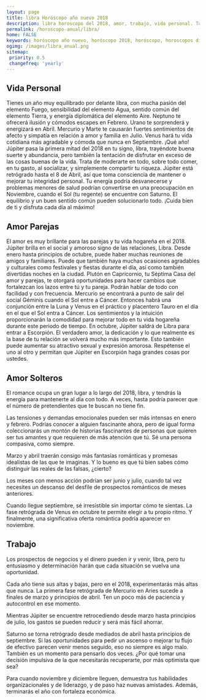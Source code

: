 ```yaml
---
layout: page
title: libra Horóscopo año nuevo 2018 
description: libra horoscopo del 2018, amor, trabajo, vida personal. Todas las predicciones para libra gratis. Disfruta este año nuevo.
permalink: /horoscopo-anual/libra/
home: FALSE
keywords: horóscopo año nuevo, horóscopo 2018, horóscopo, horoscopos diarios gratis del dia de hoy, horóscopo diario gratis,horóscopo ano nuevo 2018, horóscopo esperanza gracia, horoscopo libra 2018, horoscop, horóscopos gratis, horoscopo libra, horoscopo libra 2018 gratis, Tarot, Astrologia, Zodíaco, libra, horoscopo gratis,tarot en femenino,videncia gratuita,horoscopos gratuitos,horóscopos, astrologia,videncia gratis
ogimg: /images/libra_anual.png
sitemap:
 priority: 0.5
 changefreq: 'yearly'
---
```




## Vida Personal

Tienes un año muy equilibrado por delante libra, con mucha pasión del elemento Fuego, sensibilidad del elemento Agua, sentido común del elemento Tierra, y energía diplomática del elemento Aire. 
Neptuno te ofrecerá ilusión y cómodos escapes en Febrero. Urano te sorprenderá y energizará en Abril. Mercurio y Marte te causarán fuertes sentimientos de afecto y simpatía en relación a amor y familia en Julio. Venus hará tu vida cotidiana más agradable y cómoda que nunca en Septiembre. ¡Qué año! 
Júpiter pasa la primera mitad del 2018 en tu signo, libra, trayéndote buena suerte y abundancia, pero también la tentación de disfrutar en exceso de las cosas buenas de la vida. Trata de moderarte en todo, sobre todo comer, en tu gasto, al socializar, y simplemente compartir tu riqueza. 
Júpiter está retrógrado hasta el 8 de Abril, así que toma consciencia de mantener o mejorar tu integridad personal. 
Tu energía podría desvanecerse y problemas menores de salud podrían convertirse en una preocupación en Noviembre, cuando el Sol (tu regente) se encuentre con Saturno. El equilibrio y un buen sentido común pueden solucionarlo todo. ¡Cuida bien de ti y disfruta cada día al máximo! 

## Amor Parejas

El amor es muy brillante para las parejas y tu vida hogareña en el 2018. Júpiter brilla en el social y amoroso signo de las relaciones, Libra. Desde enero hasta principios de octubre, puede haber muchas reuniones de amigos y familiares. Puede que también haya muchas ocasiones agradables y culturales como festivales y fiestas durante el día, así como también divertidas noches en la ciudad.
Plutón en Capricornio, tu Séptima Casa del amor y parejas, te otorgará oportunidades para hacer cambios que fortalezcan los lazos entre tú y tu pareja. Podrán hablar de todo con facilidad y con frecuencia.
Mercurio se encontrará a punto de salir del social Géminis cuando el Sol entre a Cáncer. Entonces habrá una conjunción entre la Luna y Venus en el práctico y placentero Tauro en el día en el que el Sol entra a Cáncer. Los sentimientos y la intuición proporcionarán la comodidad para mejorar todo en tu vida hogareña durante este periodo de tiempo.
En octubre, Júpiter saldrá de Libra para entrar a Escorpión. El verdadero amor, la dedicación y lo que realmente es la base de tu relación se volverá mucho más importante. Esto también puede aumentar su atractivo sexual y expresión amorosa. Respétense el uno al otro y permitan que Júpiter en Escorpión haga grandes cosas por ustedes.

## Amor Solteros


El romance ocupa un gran lugar a lo largo del 2018, libra, y tendrás la energía para mantenerte al día con todo. A veces, hasta podría parecer que el número de pretendientes que te buscan no tiene fin.


Las tensiones y demandas emocionales pueden ser más intensas en enero y febrero. Podrías conocer a alguien fascinante ahora, pero de igual forma coleccionarás un montón de historias fascinantes de personas que quieren ser tus amantes y que requieren de más atención que tú. Sé una persona compasiva, como siempre.


Marzo y abril traerán consigo más fantasías románticas y promesas idealistas de las que te imaginas. Y lo bueno es que tú bien sabes cómo distinguir las reales de las falsas, ¿cierto?


Los meses con menos acción podrían ser junio y julio, cuando tal vez necesites un descanso del desfile de prospectos románticos de meses anteriores.


Cuando llegue septiembre, sé irresistible sin importar cómo te sientas. La fase retrógrada de Venus en octubre te permite elegir a tu propio ritmo. Y finalmente, una significativa oferta romántica podría aparecer en noviembre.






## Trabajo

Los prospectos de negocios y el dinero pueden ir y venir, libra, pero tu entusiasmo y determinación harán que cada situación se vuelva una oportunidad. 


Cada año tiene sus altas y bajas, pero en el 2018, experimentarás más altas que nunca. La primera fase retrógrada de Mercurio en Aries sucede a finales de marzo y principios de abril. Ten un poco más de paciencia y autocontrol en ese momento.


Mientras Júpiter se encuentre retrocediendo desde marzo hasta principios de julio, los gastos se pueden reducir y será más fácil ahorrar.


Saturno se torna retrógrado desde mediados de abril hasta principios de septiembre. Si las oportunidades para pedir un ascenso o mejorar tu flujo de efectivo parecen venir menos seguido, eso no siempre es algo malo. También es un momento para pensarlo dos veces. ¿Por qué tomar una decisión impulsiva de la que necesitarás recuperarte, por más optimista que sea?


Para cuando noviembre y diciembre lleguen, demuestra tus habilidades organizacionales y de liderazgo, y de paso haz nuevas amistades. Además, terminarás el año con fortaleza económica.

